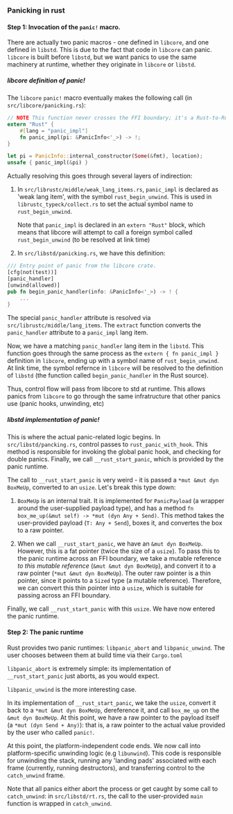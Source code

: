 ### Panicking in rust ###

#### Step 1: Invocation of the `panic!` macro.

There are actually two panic macros - one defined in `libcore`, and one defined in `libstd`.
This is due to the fact that code in `libcore` can panic. `libcore` is built before `libstd`,
but we want panics to use the same machinery at runtime, whether they originate in `libcore` or `libstd`.

##### libcore definition of panic!

The `libcore` `panic!` macro eventually makes the following call (in `src/libcore/panicking.rs`):

```rust
// NOTE This function never crosses the FFI boundary; it's a Rust-to-Rust call
extern "Rust" {
    #[lang = "panic_impl"]
    fn panic_impl(pi: &PanicInfo<'_>) -> !;
}

let pi = PanicInfo::internal_constructor(Some(&fmt), location);
unsafe { panic_impl(&pi) }
```

Actually resolving this goes through several layers of indirection:

1. In `src/librustc/middle/weak_lang_items.rs`, `panic_impl` is declared as 'weak lang item',
   with the symbol `rust_begin_unwind`. This is used in `librustc_typeck/collect.rs`
   to set the actual symbol name to `rust_begin_unwind`.

   Note that `panic_impl` is declared in an `extern "Rust"` block,
   which means that libcore will attempt to call a foreign symbol called `rust_begin_unwind`
   (to be resolved at link time)

2. In `src/libstd/panicking.rs`, we have this definition:

```rust
/// Entry point of panic from the libcore crate.
[cfg(not(test))]
[panic_handler]
[unwind(allowed)]
pub fn begin_panic_handler(info: &PanicInfo<'_>) -> ! {
    ...
}
```

The special `panic_handler` attribute is resolved via `src/librustc/middle/lang_items`.
The `extract` function converts the `panic_handler` attribute to a `panic_impl` lang item.

Now, we have a matching `panic_handler` lang item in the `libstd`. This function goes
through the same process as the `extern { fn panic_impl }` definition in `libcore`, ending
up with a symbol name of `rust_begin_unwind`. At link time, the symbol refernce in `libcore`
will be resolved to the definition of `libstd` (the function called `begin_panic_handler` in the
Rust source).

Thus, control flow will pass from libcore to std at runtime. This allows panics from `libcore`
to go through the same infratructure that other panics use (panic hooks, unwinding, etc)

##### libstd implementation of panic!

This is where the actual panic-related logic begins. In `src/libstd/pancking.rs`,
control passes to `rust_panic_with_hook`. This method is responsible
for invoking the global panic hook, and checking for double panics. Finally,
we call ```__rust_start_panic```, which is provided by the panic runtime.

The call to ```__rust_start_panic``` is very weird - it is passed a ```*mut &mut dyn BoxMeUp```,
converted to an `usize`. Let's break this type down:

1. `BoxMeUp` is an internal trait. It is implemented for `PanicPayload` (a wrapper around the user-supplied
payload type), and has a method ```fn box_me_up(&mut self) -> *mut (dyn Any + Send)```.
This method takes the user-provided payload (`T: Any + Send`), boxes it, and convertes the box to a raw pointer.

2. When we call ```__rust_start_panic```, we have an `&mut dyn BoxMeUp`. However, this is a fat pointer
(twice the size of a `usize`). To pass this to the panic runtime across an FFI boundary, we take a mutable
reference *to this mutable reference* (`&mut &mut dyn BoxMeUp`), and convert it to a raw pointer
(`*mut &mut dyn BoxMeUp`). The outer raw pointer is a thin pointer, since it points to a `Sized`
type (a mutable reference). Therefore, we can convert this thin pointer into a `usize`, which
is suitable for passing across an FFI boundary.

Finally, we call ```__rust_start_panic``` with this `usize`. We have now entered the panic runtime.

#### Step 2: The panic runtime

Rust provides two panic runtimes: `libpanic_abort` and `libpanic_unwind`. The user chooses
between them at build time via their `Cargo.toml`

`libpanic_abort` is extremely simple: its implementation of ```__rust_start_panic``` just aborts,
as you would expect.

`libpanic_unwind` is the more interesting case. 

In its implementation of ```__rust_start_panic```, we take the `usize`, convert
it back to a `*mut &mut dyn BoxMeUp`, dereference it, and call `box_me_up`
on the `&mut dyn BoxMeUp`. At this point, we have a raw pointer to the payload
itself (a `*mut (dyn Send + Any)`): that is, a raw pointer to the actual value
provided by the user who called `panic!`.

At this point, the platform-independent code ends. We now call into
platform-specific unwinding logic (e.g `libunwind`). This code is
responsible for unwinding the stack, running any 'landing pads' associated
with each frame (currently, running destructors), and transferring control
to the `catch_unwind` frame.

Note that all panics either abort the process or get caught by some call to `catch_unwind`:
in `src/libstd/rt.rs`, the call to the user-provided `main` function is wrapped in `catch_unwind`.
